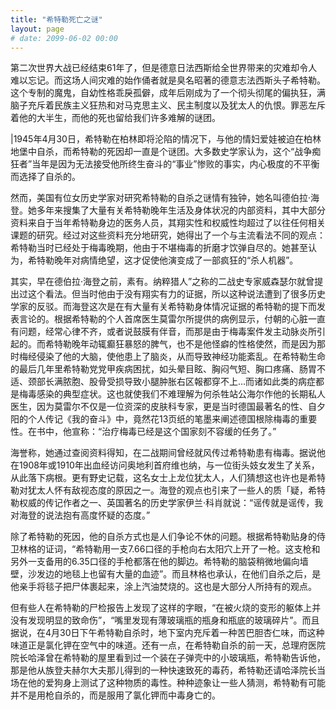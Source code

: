 ```yaml
---
title: "希特勒死亡之谜"
layout: page
# date: 2099-06-02 00:00
---
```


第二次世界大战已经结束61年了，但是德意日法西斯给全世界带来的灾难却令人难以忘记。而这场人间灾难的始作俑者就是臭名昭著的德意志法西斯头子希特勒。这个专制的魔鬼，自幼性格乖戾孤僻，成年后刚成为了一个彻头彻尾的偏执狂，满脑子充斥着民族主义狂热和对马克思主义、民主制度以及犹太人的仇恨。罪恶左斥着他的大半生，而他的死也留给我们许多难解的谜团。

|1945年4月30日，希特勒在柏林即将沦陷的情况下，与他的情妇爱娃被迫在柏林地堡中自杀，而希特勒的死因却一直是个谜团。大多数史学家认为，这个“战争痴狂者”当年是因为无法接受他所终生奋斗的“事业”惨败的事实，内心极度的不平衡而选择了自杀的。

然而，美国有位女历史学家对研究希特勒的自杀之谜情有独钟，她名叫德伯拉·海登。她多年来搜集了大量有关希特勒晚年生活及身体状况的内部资料，其中大部分资料来自于当年希特勒身边的医务人员，其翔实性和权威性均超过了以往任何相关课题的研究。经过对这些资料充分地研究，她得出了一个与主流看法不同的观点：希特勒当时已经处于梅毒晚期，他由于不堪梅毒的折磨才饮弹自尽的。她甚至认为，希特勒晚年对病情绝望，这才促使他演变成了一部疯狂的“杀人机器”。

其实，早在德伯拉·海登之前，素有。纳粹猎人”之称的二战史专家威森瑟尔就曾提出过这个看法。但当时他由于没有翔实有力的证据，所以这种说法遭到了很多历史学家的反驳。而海登这次是在有大量有关希特勒身体情况证据的希特勒的提下而发表言论的。根据希特勒的个人首席医生莫雷尔所提供的病例显示，付朝的心脏一直有问题，经常心律不齐，或者说鼓膜有伴音，而那是由于梅毒案件发主动脉炎所引起的。而希特勒晚年动辄癫狂暴怒的脾气，也不是他怪癖的性格使然，而是因为那时梅经侵染了他的大脑，使他患上了脑炎，从而导致神经功能紊乱。在希特勒生命的最后几年里希特勒党党甲疾病困扰，如头晕目眩、胸闷气短、胸口疼痛、肠胃不适、颈部长满脓胞、股骨受损导致小腿肿胀右区報都穿不上...而诸如此类的病症都是梅毒感染的典型症状。这也就使我们不难理解为何杀牲站公海尔作他的长期私人医生，因为莫雷尔不仅是一位资深的皮肤科专家，更是当时德国最著名的性、自夕阳的个人传记《我的奋斗》中，竟然花13页纸的笔墨来阐述德国根除梅毒的重要性。在书中，他宣称：“治疗梅毒已经是这个国家刻不容缓的任务了。”

海誉称，她通过查阅资料得知，在二战期间曾经就风传过希特勒患有梅毒。据说他在1908年或1910年出血经访问奥地利首府维也纳，与一位街头妓女发生了关系，从此落下病根。更有野史记载，这名女士上龙位犹太人，人们猜想这也许也是希特勒对犹太人怀有敌视态度的原因之一。海登的观点也引来了一些人的质「疑，希特勒权威的传记作者之一、英国著名的历史学家伊兰·科肖就说：“谣传就是谣传，我对海登的说法抱有高度怀疑的态度。”

除了希特勒的死因，他的自杀方式也是人们争论不休的问题。根据希特勒贴身的侍卫林格的证词，“希特勒用一支7.66口径的手枪向右太阳穴上开了一枪。这支枪和另外一支备用的6.35口径的手枪都落在他的脚边。希特勒的脑袋稍微地偏向墙壁，沙发边的地毯上也留有大量的血迹”。而且林格也承认，在他们自杀之后，是他亲手将毯子把尸体裹起来，涂上汽油焚烧的。这也是大部分人所持有的观点。

但有些人在希特勒的尸检报告上发现了这样的字眼，“在被火烧的变形的躯体上并没有发现明显的致命伤”，“嘴里发现有薄玻璃瓶的瓶身和瓶底的玻璃碎片”。而且据说，在4月30日下午希特勒自杀时，地下室内充斥着一种苦巴胆杏仁味，而这种味道正是氯化钾在空气中的味道。还有一点，在希特勒自杀的前一天，总理府医院院长哈泽曾在希特勒的屋里看到过一个装在子弹壳中的小玻璃瓶，希特勒告诉他，那是他从族登夫赫尔大夫那儿得到的一种快速致死的毒药，希特勒还请哈泽院长当场在他的爱狗身上测试了这种物质的毒性。种种迹象让一些人猜测，希特勒有可能并不是用枪自杀的，而是服用了氯化钾而中毒身亡的。


